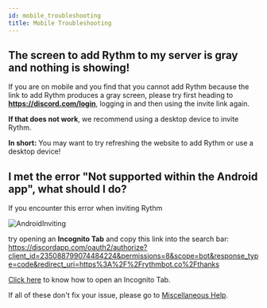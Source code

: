 ```yaml
---
id: mobile_troubleshooting
title: Mobile Troubleshooting
---
```


## The screen to add Rythm to my server is gray and nothing is showing!
If you are on mobile and you find that you cannot add Rythm because the link to add Rythm produces a gray screen, please try first heading to **https://discord.com/login**, logging in and then using the invite link again.

**If that does not work**, we recommend using a desktop device to invite Rythm.

**In short:** You may want to try refreshing the website to add Rythm or use a desktop device!

## I met the error "Not supported within the Android app", what should I do?
If you encounter this error when inviting Rythm

![AndroidInviting](/img/docs/mobile-troubleshooting/Android-inviting.png)

try opening an **Incognito Tab** and copy this link into the search bar:
https://discordapp.com/oauth2/authorize?client_id=235088799074484224&permissions=8&scope=bot&response_type=code&redirect_uri=https%3A%2F%2Frythmbot.co%2Fthanks

[Click here](https://support.google.com/chrome/answer/95464) to know how to open an Incognito Tab.

If all of these don't fix your issue, please go to [Miscellaneous Help](/misc_help).
